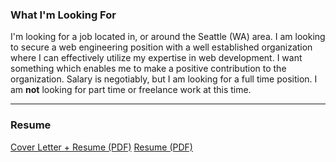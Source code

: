 ### What I'm Looking For

I'm looking for a job located in, or around the Seattle (WA) area. I am looking to secure a web engineering position with a well established organization where I can effectively utilize my expertise in web development. I want something which enables me to make a positive contribution to the organization. Salary is negotiably, but I am looking for a full time position. I am __not__ looking for part time or freelance work at this time.  

---

### Resume

[<i class="fa fa-download"></i> Cover Letter + Resume (PDF)](/downloads/letter_resume.pdf)
[<i class="fa fa-download"></i> Resume (PDF)](/downloads/resume.pdf)

